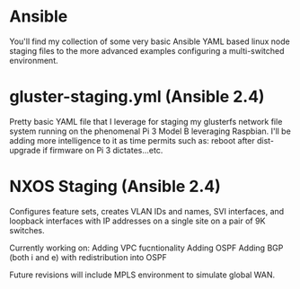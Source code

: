# Ansible
You'll find my collection of some very basic Ansible YAML based linux node staging files to the more advanced examples configuring a multi-switched environment.

# gluster-staging.yml (Ansible 2.4)
Pretty basic YAML file that I leverage for staging my glusterfs network file system running on the phenomenal Pi 3 Model B leveraging Raspbian. I'll be adding more intelligence to it as time permits such as: reboot after dist-upgrade if firmware on Pi 3 dictates...etc.

# NXOS Staging (Ansible 2.4)
Configures feature sets, creates VLAN IDs and names, SVI interfaces, and loopback interfaces with IP addresses on a single site on a pair of 9K switches.

Currently working on:
Adding VPC fucntionality
Adding OSPF
Adding BGP (both i and e) with redistribution into OSPF

Future revisions will include MPLS environment to simulate global WAN.
